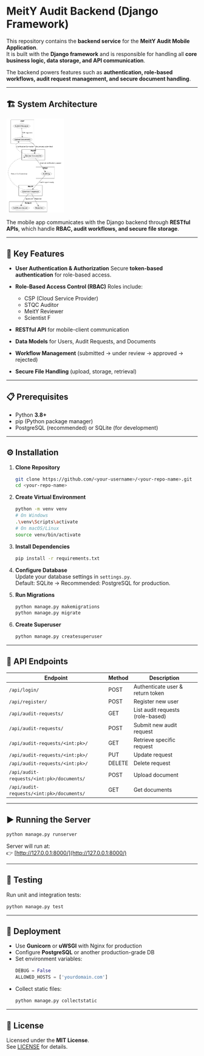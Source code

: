 # MeitY Audit Backend (Django Framework)

This repository contains the **backend service** for the **MeitY Audit Mobile Application**.  
It is built with the **Django framework** and is responsible for handling all **core business logic, data storage, and API communication**.  

The backend powers features such as **authentication, role-based workflows, audit request management, and secure document handling**.

---

## 🏗️ System Architecture
<div>
    <img src="flowchart_meity.png" alt="Home Screen" style="width: 30%; display: inline-block; margin-right: 1%;"/>
</div>

The mobile app communicates with the Django backend through **RESTful APIs**, which handle **RBAC, audit workflows, and secure file storage**.

---

## 🔑 Key Features

* **User Authentication & Authorization**
  Secure **token-based authentication** for role-based access.

* **Role-Based Access Control (RBAC)**
  Roles include:
  * CSP (Cloud Service Provider)
  * STQC Auditor
  * MeitY Reviewer
  * Scientist F

* **RESTful API** for mobile-client communication

* **Data Models** for Users, Audit Requests, and Documents

* **Workflow Management** (submitted → under review → approved → rejected)

* **Secure File Handling** (upload, storage, retrieval)

---

## 📋 Prerequisites

* Python **3.8+**
* pip (Python package manager)
* PostgreSQL (recommended) or SQLite (for development)

---

## ⚙️ Installation

1. **Clone Repository**
   ```bash
   git clone https://github.com/<your-username>/<your-repo-name>.git
   cd <your-repo-name>
   ```

2. **Create Virtual Environment**
   ```bash
   python -m venv venv
   # On Windows
   .\venv\Scripts\activate
   # On macOS/Linux
   source venv/bin/activate
   ```

3. **Install Dependencies**
   ```bash
   pip install -r requirements.txt
   ```

4. **Configure Database**  
   Update your database settings in `settings.py`.  
   Default: SQLite → Recommended: PostgreSQL for production.

5. **Run Migrations**
   ```bash
   python manage.py makemigrations
   python manage.py migrate
   ```

6. **Create Superuser**
   ```bash
   python manage.py createsuperuser
   ```

---

## 🔗 API Endpoints

| Endpoint                                  | Method | Description                      |
| ----------------------------------------- | ------ | -------------------------------- |
| `/api/login/`                             | POST   | Authenticate user & return token |
| `/api/register/`                          | POST   | Register new user                |
| `/api/audit-requests/`                    | GET    | List audit requests (role-based) |
| `/api/audit-requests/`                    | POST   | Submit new audit request         |
| `/api/audit-requests/<int:pk>/`           | GET    | Retrieve specific request        |
| `/api/audit-requests/<int:pk>/`           | PUT    | Update request                   |
| `/api/audit-requests/<int:pk>/`           | DELETE | Delete request                   |
| `/api/audit-requests/<int:pk>/documents/` | POST   | Upload document                  |
| `/api/audit-requests/<int:pk>/documents/` | GET    | Get documents                    |

---

## ▶️ Running the Server

```bash
python manage.py runserver
```

Server will run at:  
👉 [http://127.0.0.1:8000/](http://127.0.0.1:8000/)

---

## 🧪 Testing

Run unit and integration tests:

```bash
python manage.py test
```

---

## 🚀 Deployment

* Use **Gunicorn** or **uWSGI** with Nginx for production
* Configure **PostgreSQL** or another production-grade DB
* Set environment variables:
  ```python
  DEBUG = False
  ALLOWED_HOSTS = ['yourdomain.com']
  ```
* Collect static files:
  ```bash
  python manage.py collectstatic
  ```

---

## 📄 License

Licensed under the **MIT License**.  
See [LICENSE](LICENSE) for details.
